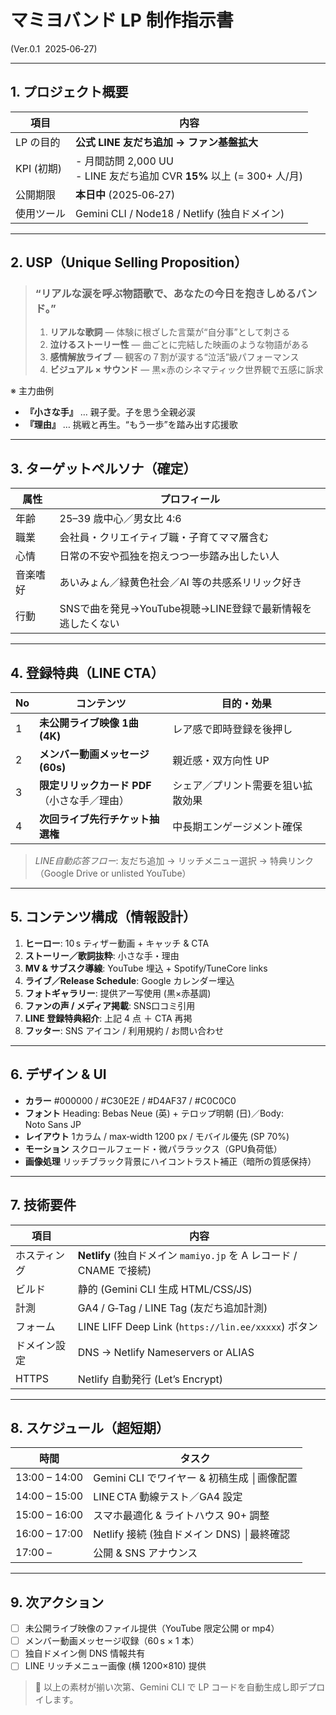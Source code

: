 # マミヨバンド LP 制作指示書  
(Ver.0.1  2025‑06‑27)

---
## 1. プロジェクト概要
| 項目 | 内容 |
|----|----|
| LP の目的 | **公式 LINE 友だち追加 → ファン基盤拡大** |
| KPI (初期) | - 月間訪問 2,000 UU<br>- LINE 友だち追加 CVR **15%** 以上 (= 300+ 人/月) |
| 公開期限 | **本日中** (2025‑06‑27) |
| 使用ツール | Gemini CLI / Node18 / Netlify (独自ドメイン) |

---
## 2. USP（Unique Selling Proposition）
> ### **“リアルな涙を呼ぶ物語歌で、あなたの今日を抱きしめるバンド。”**
>
> 1. **リアルな歌詞** ― 体験に根ざした言葉が“自分事”として刺さる
> 2. **泣けるストーリー性** ― 曲ごとに完結した映画のような物語がある
> 3. **感情解放ライブ** ― 観客の７割が涙する“泣活”級パフォーマンス
> 4. **ビジュアル × サウンド** ― 黒×赤のシネマティック世界観で五感に訴求

※ 主力曲例
- **『小さな手』** … 親子愛。子を思う全親必涙
- **『理由』** … 挑戦と再生。“もう一歩”を踏み出す応援歌

---
## 3. ターゲットペルソナ（確定）
| 属性 | プロフィール |
|------|-------------|
| 年齢 | 25–39 歳中心／男女比 4:6 |
| 職業 | 会社員・クリエイティブ職・子育てママ層含む |
| 心情 | 日常の不安や孤独を抱えつつ一歩踏み出したい人 |
| 音楽嗜好 | あいみょん／緑黄色社会／AI 等の共感系リリック好き |
| 行動 | SNSで曲を発見→YouTube視聴→LINE登録で最新情報を逃したくない |

---
## 4. 登録特典（LINE CTA）
| No | コンテンツ | 目的・効果 |
|----|------------|------------|
| 1 | **未公開ライブ映像 1曲 (4K)** | レア感で即時登録を後押し |
| 2 | **メンバー動画メッセージ (60s)** | 親近感・双方向性 UP |
| 3 | **限定リリックカード PDF**<br>（小さな手／理由） | シェア／プリント需要を狙い拡散効果 |
| 4 | **次回ライブ先行チケット抽選権** | 中長期エンゲージメント確保 |

> *LINE自動応答フロー*: 友だち追加 → リッチメニュー選択 → 特典リンク（Google Drive or unlisted YouTube）

---
## 5. コンテンツ構成（情報設計）
1. **ヒーロー**: 10 s ティザー動画 + キャッチ & CTA
2. **ストーリー／歌詞抜粋**: 小さな手・理由
3. **MV & サブスク導線**: YouTube 埋込 + Spotify/TuneCore links
4. **ライブ／Release Schedule**: Google カレンダー埋込
5. **フォトギャラリー**: 提供アー写使用 (黒×赤基調)
6. **ファンの声 / メディア掲載**: SNS口コミ引用
7. **LINE 登録特典紹介**: 上記 4 点 ＋ CTA 再掲
8. **フッター**: SNS アイコン / 利用規約 / お問い合わせ

---
## 6. デザイン & UI
- **カラー** #000000 / #C30E2E / #D4AF37 / #C0C0C0
- **フォント** Heading: Bebas Neue (英) + テロップ明朝 (日)／Body: Noto Sans JP
- **レイアウト** 1カラム / max‑width 1200 px / モバイル優先 (SP 70%)
- **モーション** スクロールフェード・微パララックス（GPU負荷低）
- **画像処理** リッチブラック背景にハイコントラスト補正（暗所の質感保持）

---
## 7. 技術要件
| 項目 | 内容 |
|------|-----|
| ホスティング | **Netlify** (独自ドメイン `mamiyo.jp` を A レコード / CNAME で接続) |
| ビルド | 静的 (Gemini CLI 生成 HTML/CSS/JS) |
| 計測 | GA4 / G‑Tag / LINE Tag (友だち追加計測) |
| フォーム | LINE LIFF Deep Link (`https://lin.ee/xxxxx`) ボタン
| ドメイン設定 | DNS → Netlify Nameservers or ALIAS |
| HTTPS | Netlify 自動発行 (Let’s Encrypt)

---
## 8. スケジュール（超短期）
| 時間 | タスク |
|------|-------|
| 13:00 – 14:00 | Gemini CLI でワイヤー & 初稿生成 │画像配置 |
| 14:00 – 15:00 | LINE CTA 動線テスト／GA4 設定 |
| 15:00 – 16:00 | スマホ最適化 & ライトハウス 90+ 調整 |
| 16:00 – 17:00 | Netlify 接続 (独自ドメイン DNS) │最終確認 |
| 17:00 –  | 公開 & SNS アナウンス

---
## 9. 次アクション
- [ ] 未公開ライブ映像のファイル提供（YouTube 限定公開 or mp4）
- [ ] メンバー動画メッセージ収録（60 s × 1 本）
- [ ] 独自ドメイン側 DNS 情報共有
- [ ] LINE リッチメニュー画像 (横 1200×810) 提供

> 🔔 以上の素材が揃い次第、Gemini CLI で LP コードを自動生成し即デプロイします。

